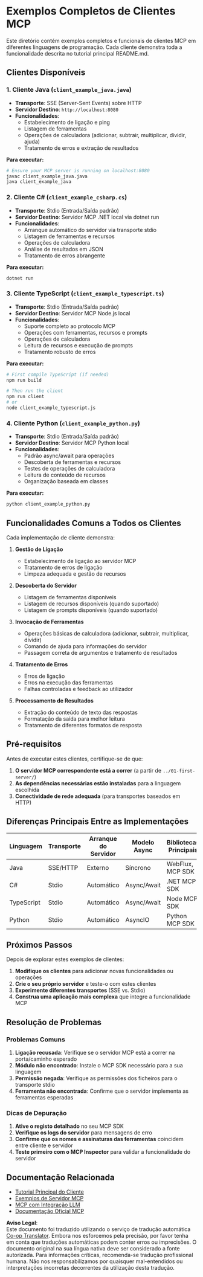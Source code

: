 <!--
CO_OP_TRANSLATOR_METADATA:
{
  "original_hash": "affcf199a44f60283a289dcb69dc144e",
  "translation_date": "2025-07-17T13:33:46+00:00",
  "source_file": "03-GettingStarted/02-client/complete_examples.md",
  "language_code": "pt"
}
-->
# Exemplos Completos de Clientes MCP

Este diretório contém exemplos completos e funcionais de clientes MCP em diferentes linguagens de programação. Cada cliente demonstra toda a funcionalidade descrita no tutorial principal README.md.

## Clientes Disponíveis

### 1. Cliente Java (`client_example_java.java`)
- **Transporte**: SSE (Server-Sent Events) sobre HTTP
- **Servidor Destino**: `http://localhost:8080`
- **Funcionalidades**: 
  - Estabelecimento de ligação e ping
  - Listagem de ferramentas
  - Operações de calculadora (adicionar, subtrair, multiplicar, dividir, ajuda)
  - Tratamento de erros e extração de resultados

**Para executar:**
```bash
# Ensure your MCP server is running on localhost:8080
javac client_example_java.java
java client_example_java
```

### 2. Cliente C# (`client_example_csharp.cs`)
- **Transporte**: Stdio (Entrada/Saída padrão)
- **Servidor Destino**: Servidor MCP .NET local via dotnet run
- **Funcionalidades**:
  - Arranque automático do servidor via transporte stdio
  - Listagem de ferramentas e recursos
  - Operações de calculadora
  - Análise de resultados em JSON
  - Tratamento de erros abrangente

**Para executar:**
```bash
dotnet run
```

### 3. Cliente TypeScript (`client_example_typescript.ts`)
- **Transporte**: Stdio (Entrada/Saída padrão)
- **Servidor Destino**: Servidor MCP Node.js local
- **Funcionalidades**:
  - Suporte completo ao protocolo MCP
  - Operações com ferramentas, recursos e prompts
  - Operações de calculadora
  - Leitura de recursos e execução de prompts
  - Tratamento robusto de erros

**Para executar:**
```bash
# First compile TypeScript (if needed)
npm run build

# Then run the client
npm run client
# or
node client_example_typescript.js
```

### 4. Cliente Python (`client_example_python.py`)
- **Transporte**: Stdio (Entrada/Saída padrão)  
- **Servidor Destino**: Servidor MCP Python local
- **Funcionalidades**:
  - Padrão async/await para operações
  - Descoberta de ferramentas e recursos
  - Testes de operações de calculadora
  - Leitura de conteúdo de recursos
  - Organização baseada em classes

**Para executar:**
```bash
python client_example_python.py
```

## Funcionalidades Comuns a Todos os Clientes

Cada implementação de cliente demonstra:

1. **Gestão de Ligação**
   - Estabelecimento de ligação ao servidor MCP
   - Tratamento de erros de ligação
   - Limpeza adequada e gestão de recursos

2. **Descoberta do Servidor**
   - Listagem de ferramentas disponíveis
   - Listagem de recursos disponíveis (quando suportado)
   - Listagem de prompts disponíveis (quando suportado)

3. **Invocação de Ferramentas**
   - Operações básicas de calculadora (adicionar, subtrair, multiplicar, dividir)
   - Comando de ajuda para informações do servidor
   - Passagem correta de argumentos e tratamento de resultados

4. **Tratamento de Erros**
   - Erros de ligação
   - Erros na execução das ferramentas
   - Falhas controladas e feedback ao utilizador

5. **Processamento de Resultados**
   - Extração do conteúdo de texto das respostas
   - Formatação da saída para melhor leitura
   - Tratamento de diferentes formatos de resposta

## Pré-requisitos

Antes de executar estes clientes, certifique-se de que:

1. **O servidor MCP correspondente está a correr** (a partir de `../01-first-server/`)
2. **As dependências necessárias estão instaladas** para a linguagem escolhida
3. **Conectividade de rede adequada** (para transportes baseados em HTTP)

## Diferenças Principais Entre as Implementações

| Linguagem  | Transporte | Arranque do Servidor | Modelo Async | Bibliotecas Principais |
|------------|------------|----------------------|--------------|-----------------------|
| Java       | SSE/HTTP   | Externo              | Síncrono     | WebFlux, MCP SDK      |
| C#         | Stdio      | Automático           | Async/Await  | .NET MCP SDK          |
| TypeScript | Stdio      | Automático           | Async/Await  | Node MCP SDK          |
| Python     | Stdio      | Automático           | AsyncIO      | Python MCP SDK        |

## Próximos Passos

Depois de explorar estes exemplos de clientes:

1. **Modifique os clientes** para adicionar novas funcionalidades ou operações
2. **Crie o seu próprio servidor** e teste-o com estes clientes
3. **Experimente diferentes transportes** (SSE vs. Stdio)
4. **Construa uma aplicação mais complexa** que integre a funcionalidade MCP

## Resolução de Problemas

### Problemas Comuns

1. **Ligação recusada**: Verifique se o servidor MCP está a correr na porta/caminho esperado
2. **Módulo não encontrado**: Instale o MCP SDK necessário para a sua linguagem
3. **Permissão negada**: Verifique as permissões dos ficheiros para o transporte stdio
4. **Ferramenta não encontrada**: Confirme que o servidor implementa as ferramentas esperadas

### Dicas de Depuração

1. **Ative o registo detalhado** no seu MCP SDK
2. **Verifique os logs do servidor** para mensagens de erro
3. **Confirme que os nomes e assinaturas das ferramentas** coincidem entre cliente e servidor
4. **Teste primeiro com o MCP Inspector** para validar a funcionalidade do servidor

## Documentação Relacionada

- [Tutorial Principal do Cliente](./README.md)
- [Exemplos de Servidor MCP](../../../../03-GettingStarted/01-first-server)
- [MCP com Integração LLM](../../../../03-GettingStarted/03-llm-client)
- [Documentação Oficial MCP](https://modelcontextprotocol.io/)

**Aviso Legal**:  
Este documento foi traduzido utilizando o serviço de tradução automática [Co-op Translator](https://github.com/Azure/co-op-translator). Embora nos esforcemos pela precisão, por favor tenha em conta que traduções automáticas podem conter erros ou imprecisões. O documento original na sua língua nativa deve ser considerado a fonte autorizada. Para informações críticas, recomenda-se tradução profissional humana. Não nos responsabilizamos por quaisquer mal-entendidos ou interpretações incorretas decorrentes da utilização desta tradução.